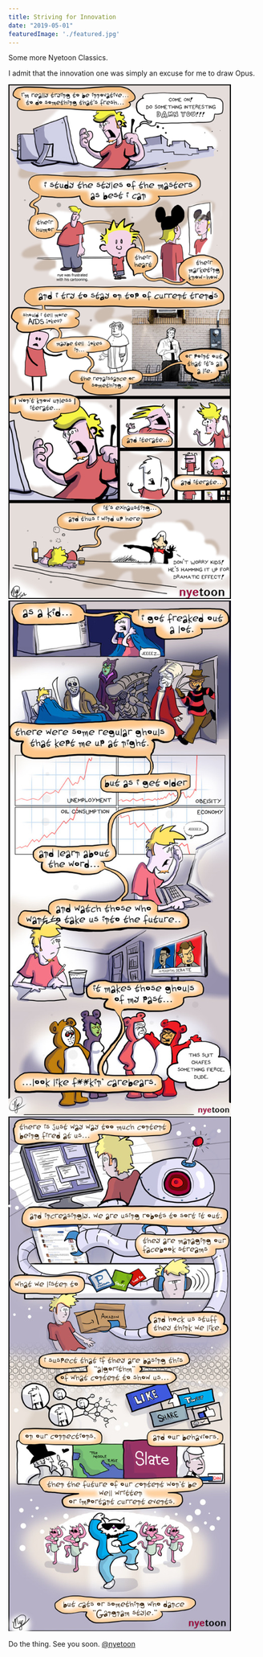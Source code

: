```yaml
---
title: Striving for Innovation
date: "2019-05-01"
featuredImage: './featured.jpg'
---
```


Some more Nyetoon Classics.

<!-- end -->

I admit that the innovation one was simply an excuse for me to draw Opus.

![Comic](./2012-09-22-innovation.jpg)
<br>
![Comic](./2012-10-30-halloween.jpg)
<br>
![Comic](./2012-11-17-here-come-the-robots.jpg)

Do the thing.
See you soon.
[@nyetoon](http://twitter.com/nyetoon)
